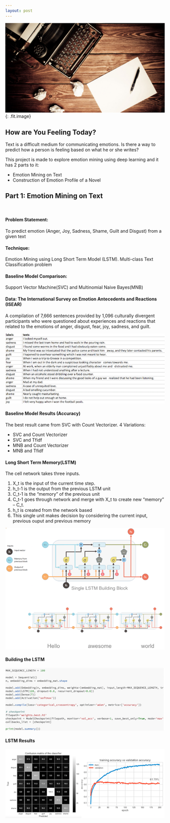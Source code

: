 ```yaml
---
layout: post
---
```


![](/uploads/01.jpeg){: .fit.image}

## How are You Feeling Today?

Text is a difficult medium for communicating emotions. Is there a way to predict how a person is feeling based on what he or she writes?

This project is made to explore emotion mining using deep learning and it has 2 parts to it:

* Emotion Mining on Text
* Construction of Emotion Profile of a Novel

## Part 1: Emotion Mining on Text

&nbsp;

#### Problem Statement:

To predict emotion (Anger, Joy, Sadness, Shame, Guilt and Disgust) from a given text

#### Technique:

Emotion Mining using Long Short Term Model (LSTM). Multi-class Text Classification problem

#### Baseline Model Comparison:

Support Vector Machine(SVC) and Multinomial Naive Bayes(MNB)

#### Data: The International Survey on Emotion Antecedents and Reactions (ISEAR)

A compilation of 7,666 sentences provided by 1,096 culturally divergent participants who were questioned about experiences and reactions that related to the emotions of anger, disgust, fear, joy, sadness, and guilt.

![](/uploads/screen-shot-2018-05-31-at-10-19-16-2.png)

#### Baseline Model Results (Accuracy)

The best result came from SVC with Count Vectorizer. 4 Variations:

* SVC and Count Vectorizer
* SVC and Tfidf
* MNB and Count Vectorizer
* MNB and Tfidf

#### Long Short Term Memory(LSTM)

The cell network takes three inputs.

1. X\_t is the input of the current time step.
2. h\_t-1 is the output from the previous LSTM unit
3. C\_t-1 is the “memory” of the previous unit
4. C\_t-1 goes through network and merge with X\_t to create new “memory” – C\_t.
5. h\_t is created from the network based
6. This single unit makes decision by considering the current input, previous ouput and previous memory

![](/uploads/screen-shot-2018-05-31-at-10-20-46-3.png)

#### Building the LSTM

![](/uploads/screen-shot-2018-05-31-at-10-25-24-5.png)

#### LSTM Results

![](/uploads/screen-shot-2018-05-31-at-10-57-59-2.png)